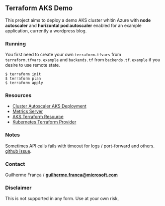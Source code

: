 ## Terraform AKS Demo

 This project aims to deploy a demo AKS cluster whitin Azure with **node autoscaler** and **horizontal pod autoscaler** enabled for an example application, currently a wordpress blog.
 
###  Running

You first need to create your own `terraform.tfvars` from `terraform.tfvars.example` and `backends.tf` from `backends.tf.example` if you desire to use remote state.

```
$ terraform init
$ terraform plan
$ terraform apply
```

### Resources

* [Cluster Autoscaler AKS Deployment](https://github.com/kubernetes/autoscaler/blob/master/cluster-autoscaler/cloudprovider/azure/README.md#aks-or-acs-deployment)
* [Metrics Server](https://github.com/kubernetes-incubator/metrics-server/)
* [AKS Terraform Resource](https://www.terraform.io/docs/providers/azurerm/r/kubernetes_cluster.html)
* [Kubernetes Terraform Provider](https://www.terraform.io/docs/providers/kubernetes/index.html)

### Notes

Sometimes API calls fails with timeout for logs / port-forward and others. [github issue](https://github.com/Azure/AKS/issues/232).

### Contact

Guilherme França / **guilherme.franca@microsoft.com**

### Disclaimer

This is not supported in any form. Use at your own risk,
